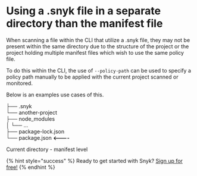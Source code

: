 # Using a .snyk file in a separate directory than the manifest file

When scanning a file within the CLI that utilize a .snyk file, they may not be present within the same directory due to the structure of the project or the project holding multiple manifest files which wish to use the same policy file.

To do this within the CLI, the use of `--policy-path` can be used to specify a policy path manually to be applied with the current project scanned or monitored.

Below is an examples use cases of this.

├── .snyk  
└── another-project  
├── node\_modules  
│ └── ...  
├── package-lock.json  
└── package.json **&lt;----**

Current directory - manifest level

{% hint style="success" %}
Ready to get started with Snyk? [Sign up for free!](https://snyk.io/login?cta=sign-up&loc=footer&page=support_docs_page)
{% endhint %}

